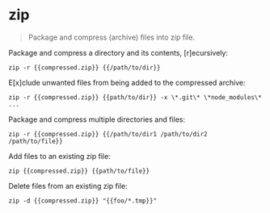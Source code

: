 zip
===

> Package and compress (archive) files into zip file.

Package and compress a directory and its contents, [r]ecursively:

    zip -r {{compressed.zip}} {{/path/to/dir}}

E[x]clude unwanted files from being added to the compressed archive:

    zip -r {{compressed.zip}} {{path/to/dir}} -x \*.git\* \*node_modules\* ...

Package and compress multiple directories and files:

    zip -r {{compressed.zip}} {{/path/to/dir1 /path/to/dir2 /path/to/file}}

Add files to an existing zip file:

    zip {{compressed.zip}} {{path/to/file}}

Delete files from an existing zip file:

    zip -d {{compressed.zip}} "{{foo/*.tmp}}"
